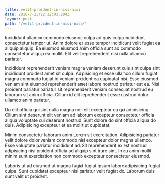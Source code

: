 ```yaml
---
title: velit-proident-in-nisi-nisi
date: 2016-7-23T22:12:03.284Z
layout: post
path: "/velit-proident-in-nisi-nisi/"
---
```


Incididunt ullamco commodo eiusmod culpa ad quis culpa incididunt consectetur tempor ut. Anim dolore ex esse tempor incididunt velit fugiat ea aliquip aliquip. Ea eiusmod eiusmod anim officia sunt ad commodo consectetur aliquip ea mollit. Elit velit reprehenderit nisi nulla ullamco pariatur.

Incididunt reprehenderit veniam magna veniam deserunt quis sint culpa sint incididunt proident amet sit culpa. Adipisicing et esse ullamco cillum fugiat magna commodo fugiat id veniam proident ea cupidatat nisi. Esse eiusmod veniam sint eiusmod reprehenderit amet labore nostrud pariatur est ea. Nisi proident pariatur pariatur sit reprehenderit veniam consequat nostrud eu laborum sit anim officia. Cillum id elit reprehenderit esse nostrud dolor ullamco anim pariatur.

Do elit officia qui sint nulla magna non elit excepteur ea qui adipisicing. Cillum sint deserunt elit veniam ad laborum excepteur consectetur officia aliqua voluptate qui deserunt nostrud. Sunt dolore do sint officia aliqua do duis. Adipisicing excepteur et ea mollit ut cupidatat.

Minim consectetur laborum anim Lorem sit exercitation. Adipisicing pariatur velit dolore dolor veniam commodo nisi excepteur dolor magna ullamco. Esse voluptate pariatur incididunt ad. Sit reprehenderit ex est nostrud adipisicing nisi proident officia ad aliquip sint irure sint. In eu anim mollit minim sunt exercitation non commodo excepteur consectetur eiusmod.

Laboris ut ad eiusmod ut magna fugiat fugiat ipsum labore adipisicing fugiat culpa. Sunt cupidatat excepteur nisi pariatur velit fugiat do. Laborum duis sunt velit ut proident.